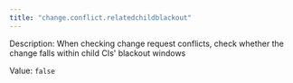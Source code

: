 ```yaml
---
title: "change.conflict.relatedchildblackout"
---
```


Description: When checking change request conflicts, check whether the change falls within child CIs' blackout windows

Value: `false`